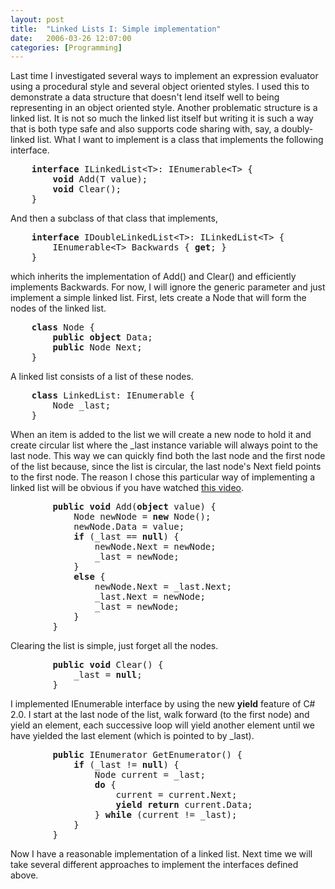 ```yaml
---
layout: post
title:  "Linked Lists I: Simple implementation"
date:   2006-03-26 12:07:00
categories: [Programming]
---
```

<p>Last time I investigated several ways to implement an expression evaluator
using a procedural style and several object oriented styles. I used this to
demonstrate a data structure that doesn't lend itself well to being representing
in an object oriented style. Another problematic structure is a linked list. It
is not so much the linked list itself but writing it is such a way that is both
type safe and also supports code sharing with, say, a doubly-linked list. What I want to implement is a class
that implements the following interface.</p>

<pre class="code">    <b>interface</b> ILinkedList&lt;T&gt;: IEnumerable&lt;T&gt; {
        <b>void</b> Add(T value);
        <b>void</b> Clear();
    }</pre>

<p>And then a subclass of that class that implements,</p>

<pre class="code">    <b>interface</b> IDoubleLinkedList&lt;T&gt;: ILinkedList&lt;T&gt; {
        IEnumerable&lt;T&gt; Backwards { <b>get</b>; }
    }</pre>
<p>which inherits the implementation of <span class="code">Add()</span> and
<span class="code">Clear()</span> and efficiently
implements <span class="code">Backwards</span>. For now, I will ignore the generic parameter and just
implement a simple linked list. First, lets create a Node that will form the
nodes of the linked list.</p>
<pre>    <b>class</b> Node {
        <b>public</b> <b>object</b> Data;
        <b>public</b> Node Next;
    }</pre>
<p>A linked list consists of a list of these nodes.</p>
<pre>    <b>class</b> LinkedList: IEnumerable {
        Node _last;
    }</pre>
<p>When an item is added to the list we will create a new node to hold it and
create circular list where the <span class="code">_last</span> instance variable
will always point to the last node. This way we can quickly find both the
last node and the first node of the list because, since the list is circular,
the last node's <span class="code">Next</span> field points to the first node.
The reason I chose this particular way of implementing a linked list will be
obvious if you have watched
<a href="http://channel9.msdn.com/ShowPost.aspx?PostID=159952#159952">this video</a>.</p>
<pre>        <b>public</b> <b>void</b> Add(<b>object</b> value) {
            Node newNode = <b>new</b> Node();
            newNode.Data = value;
            <b>if</b> (_last == <b>null</b>) {
                newNode.Next = newNode;
                _last = newNode;
            }
            <b>else</b> {
                newNode.Next = _last.Next;
                _last.Next = newNode;
                _last = newNode;
            }
        }</pre>
<p>Clearing the list is simple, just forget all the nodes.</p>
<pre>        <b>public</b> <b>void</b> Clear() {
            _last = <b>null</b>;
        }</pre>
<p>I implemented <span class="code">IEnumerable</span> interface by using the new
<b><span class="code">yield</span></b> feature of C# 2.0.
I start at the last node of the list, walk forward (to the first node) and yield an
element, each successive loop will yield another element until we have yielded the
last element (which is pointed to by <span class="code">_last</span>).</p>
<pre>        <b>public</b> IEnumerator GetEnumerator() {
            <b>if</b> (_last != <b>null</b>) {
                Node current = _last;
                <b>do</b> {
                    current = current.Next;
                    <b>yield</b> <b>return</b> current.Data;
                } <b>while</b> (current != _last);
            }
        }</pre>
<p>Now I have a reasonable implementation of a linked list. Next time we will
take several different approaches to implement the interfaces defined above.</p>
